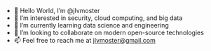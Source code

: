 - 👋 Hello World, I’m @jlvmoster
- 👀 I’m interested in security, cloud computing, and big data
- 🌱 I’m currently learning data science and engineering
- 💞️ I’m looking to collaborate on modern open-source technologies
- 📫 Feel free to reach me at jlvmoster@gmail.com

<!---
jlvmoster/jlvmoster is a ✨ special ✨ repository because its `README.md` (this file) appears on your GitHub profile.
You can click the Preview link to take a look at your changes.
--->
